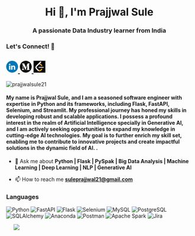 <h1 align="center">Hi 👋, I'm Prajjwal Sule</h1>
<h3 align="center">A passionate Data Industry learner from India</h3>

### Let's Connect! 🤝
<h2 align="left">
<a href="https://www.linkedin.com/in/prajjwal-sule/">
     <img src="https://github.com/PrajjwalSule21/social-icon/blob/main/LinkedIN.png" width="32" height="32"/>
     </a>
<a href="https://medium.com/@iamsule21">
     <img src="https://github.com/PrajjwalSule21/social-icon/blob/main/Medium.png" width="32" height="32"/>
     </a>
<a href="https://leetcode.com/suleprajjwal21/">
     <img src="https://github.com/PrajjwalSule21/social-icon/blob/main/LeetCodeDD.png" width="32" height="32"/>
     </a>
</h2>


<p align="left"> <img src="https://komarev.com/ghpvc/?username=prajjwalsule21&label=Profile%20views&color=0e75b6&style=flat" alt="prajjwalsule21" /> </p>

#### My name is Prajjwal Sule, and I am a seasoned software engineer with expertise in Python and its frameworks, including Flask, FastAPI, Selenium, and Streamlit. My professional journey has honed my skills in developing robust and scalable applications. I possess a profound interest in the realm of Artificial Intelligence specially in Generative AI, and I am actively seeking opportunities to expand my knowledge in cutting-edge AI technologies. My goal is to further enrich my skill set, enabling me to contribute to innovative projects and create impactful solutions in the dynamic field of AI. .

- 💬 Ask me about **Python | Flask | PySpak | Big Data Analysis | Machine Learning | Deep Learning | NLP | Generative AI**

- 📫 How to reach me **suleprajjwal21@gmail.com**

### Languages

![Python](https://img.shields.io/badge/python-3670A0?style=for-the-badge&logo=python&logoColor=ffdd54)
![FastAPI](https://img.shields.io/badge/FastAPI-005571?style=for-the-badge&logo=fastapi)
![Flask](https://img.shields.io/badge/flask-%23000.svg?style=for-the-badge&logo=flask&logoColor=white)
![Selenium](https://img.shields.io/badge/-selenium-%43B02A?style=for-the-badge&logo=selenium&logoColor=white)
![MySQL](https://img.shields.io/badge/mysql-%2300f.svg?style=for-the-badge&logo=mysql&logoColor=white)
![PostgreSQL](https://img.shields.io/badge/PostgreSQL-4169E1.svg?style=for-the-badge&logo=PostgreSQL&logoColor=white)
![SQLAlchemy](https://img.shields.io/badge/SQLAlchemy-D71F00.svg?style=for-the-badge&logo=SQLAlchemy&logoColor=white)
![Anaconda](https://img.shields.io/badge/Anaconda-%2344A833.svg?style=for-the-badge&logo=anaconda&logoColor=white)
![Postman](https://img.shields.io/badge/Postman-FF6C37?style=for-the-badge&logo=postman&logoColor=white)
![Apache Spark](https://img.shields.io/badge/Apache%20Spark-E25A1C.svg?style=for-the-badge&logo=Apache-Spark&logoColor=white)
![Jira](https://img.shields.io/badge/Jira%20Software-0052CC.svg?style=for-the-badge&logo=Jira-Software&logoColor=white)


<a style="padding:20px"> <img src="https://github-readme-stats.vercel.app/api/top-langs/?username=prajjwalsule21&hide=SCSS,less,php&bg_color=DEG&langs_count=3"></a>

